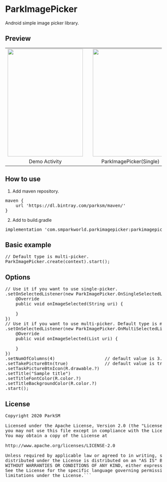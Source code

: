 # ParkImagePicker
Android simple image picker library.

## Preview
<table border = 0>
    <tr>
      <td><img width = "242" height = "346" src = "https://user-images.githubusercontent.com/47319426/80021797-081b4100-8516-11ea-853f-c3caea901d39.jpg"></td>
      <td></td>
      <td><img width = "242" height = "346" src = "https://user-images.githubusercontent.com/47319426/80021822-15383000-8516-11ea-9594-e1137f7c964f.jpg"></td>
      <td></td>
      <td><img width = "242" height = "346" src = "https://user-images.githubusercontent.com/47319426/80021850-208b5b80-8516-11ea-8e72-ff379d1578b8.jpg"></td>
      <td></td>
      <td><img width = "242" height = "346" src = "https://user-images.githubusercontent.com/47319426/80021868-284b0000-8516-11ea-9cfc-142726b70ce1.jpg"></td>
    </tr>
    <tr>
        <td align='center'>Demo Activity</td>
        <td></td>
        <td align='center'>ParkImagePicker(Single)</td>
        <td></td>
        <td align='center'>ParkImagePicker(Multi)</td>
        <td></td>
        <td align='center'>Result view</td>
    </tr>
</table>


## How to use
1. Add maven repository.
<pre>
maven {
    url 'https://dl.bintray.com/parksm/maven/'
}
</pre>
2. Add to build.gradle
<pre>
implementation 'com.smparkworld.parkimagepicker:parkimagepicker:2.0.2'
</pre>


## Basic example
<pre>
// Default type is multi-picker.
ParkImagePicker.create(context).start();
</pre>


## Options
<pre>
// Use it if you want to use single-picker.
.setOnSelectedListener(new ParkImagePicker.OnSingleSelectedListener() {
    @Override
    public void onImageSelected(String uri) {
    
    }
})
// Use it if you want to use multi-picker. Default type is multi-picker.
.setOnSelectedListener(new ParkImagePicker.OnMultiSelectedListener() {
    @Override
    public void onImageSelected(List<String> uri) {
    
    }
})
.setNumOfColumns(4)                   // default value is 3.
.setTakePictureBtn(true)              // default value is true.
.setTaskPictureBtnIcon(R.drawable.?)
.setTitle("Sample title")
.setTitleFontColor(R.color.?)
.setTitleBackgroundColor(R.color.?)
.start();
</pre>


## License
<pre>
Copyright 2020 ParkSM

Licensed under the Apache License, Version 2.0 (the "License");
you may not use this file except in compliance with the License.
You may obtain a copy of the License at

http://www.apache.org/licenses/LICENSE-2.0

Unless required by applicable law or agreed to in writing, software
distributed under the License is distributed on an "AS IS" BASIS,
WITHOUT WARRANTIES OR CONDITIONS OF ANY KIND, either express or implied.
See the License for the specific language governing permissions and
limitations under the License.```
</pre>
